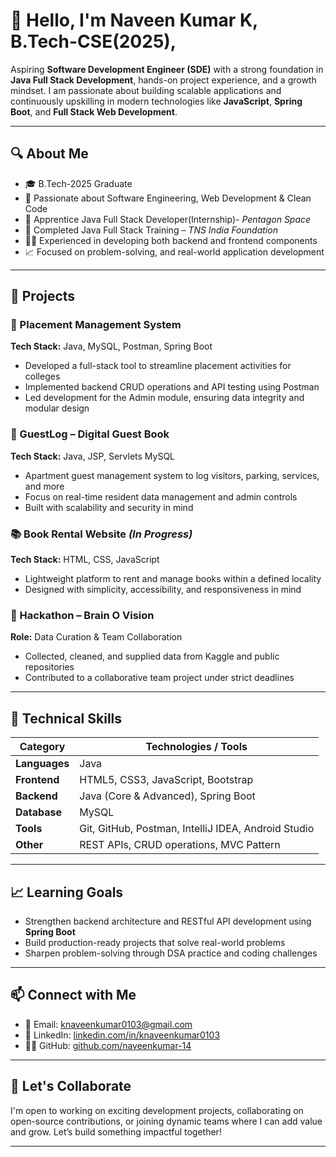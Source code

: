 # 👋 Hello, I'm Naveen Kumar K, B.Tech-CSE(2025),

Aspiring **Software Development Engineer (SDE)** with a strong foundation in **Java Full Stack Development**, hands-on project experience, and a growth mindset.  I am passionate about building scalable applications and continuously upskilling in modern technologies like **JavaScript**, **Spring Boot**, and **Full Stack Web Development**.

---

## 🔍 About Me

- 🎓 B.Tech-2025 Graduate   
- 🧠 Passionate about Software Engineering, Web Development & Clean Code
- 🧪 Apprentice Java Full Stack Developer(Internship)- *Pentagon Space* 
- 🧪 Completed Java Full Stack Training – *TNS India Foundation*  
- 👨‍💻 Experienced in developing both backend and frontend components  
- 📈 Focused on problem-solving, and real-world application development  

---
## 📌  Projects

### 🧾 Placement Management System  
**Tech Stack:** Java, MySQL, Postman, Spring Boot 
- Developed a full-stack tool to streamline placement activities for colleges  
- Implemented backend CRUD operations and API testing using Postman  
- Led development for the Admin module, ensuring data integrity and modular design  

### 🛂 GuestLog – Digital Guest Book  
**Tech Stack:** Java, JSP, Servlets MySQL  
- Apartment guest management system to log visitors, parking, services, and more  
- Focus on real-time resident data management and admin controls  
- Built with scalability and security in mind  

### 📚 Book Rental Website *(In Progress)*  
**Tech Stack:** HTML, CSS, JavaScript  
- Lightweight platform to rent and manage books within a defined locality  
- Designed with simplicity, accessibility, and responsiveness in mind  

### 🧠 Hackathon – Brain O Vision  
**Role:** Data Curation & Team Collaboration  
- Collected, cleaned, and supplied data from Kaggle and public repositories  
- Contributed to a collaborative team project under strict deadlines  

---


## 💼 Technical Skills

| Category       | Technologies / Tools                                                                 |
|----------------|---------------------------------------------------------------------------------------|
| **Languages**  | Java                                                                                  |
| **Frontend**   | HTML5, CSS3, JavaScript, Bootstrap                                                   |
| **Backend**    | Java (Core & Advanced), Spring Boot                                                  |
| **Database**   | MySQL                                                                                |
| **Tools**      | Git, GitHub, Postman, IntelliJ IDEA, Android Studio                                 |
| **Other**      | REST APIs, CRUD operations, MVC Pattern                                              |

---


## 📈 Learning Goals

- Strengthen backend architecture and RESTful API development using **Spring Boot**  
- Build production-ready projects that solve real-world problems  
- Sharpen problem-solving through DSA practice and coding challenges  

---

## 📫 Connect with Me

- 📧 Email: [knaveenkumar0103@gmail.com](mailto:knaveenkumar0103@gmail.com)  
- 🔗 LinkedIn: [linkedin.com/in/knaveenkumar0103](https://linkedin.com/in/knaveenkumar0103)  
- 🧑‍💻 GitHub: [github.com/naveenkumar-14](https://github.com/naveenkumar-14)  

---

## 🤝 Let's Collaborate

I'm open to working on exciting development projects, collaborating on open-source contributions, or joining dynamic teams where I can add value and grow. Let’s build something impactful together!

---

<!---
naveenkumar-14/naveenkumar-14 is a ✨ special ✨ repository because its `README.md` (this file) appears on your GitHub profile.
You can click the Preview link to take a look at your changes.
--->
